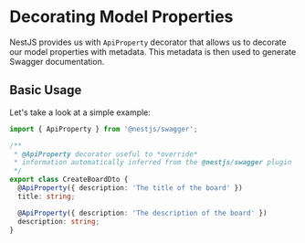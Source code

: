 # Decorating Model Properties

NestJS provides us with `ApiProperty` decorator that allows us to decorate our model properties with metadata. This metadata is then used to generate Swagger documentation.

## Basic Usage

Let's take a look at a simple example:

```typescript
import { ApiProperty } from '@nestjs/swagger';

/**
 * @ApiProperty decorator useful to *override* 
 * information automatically inferred from the @nestjs/swagger plugin
 */
export class CreateBoardDto {
  @ApiProperty({ description: 'The title of the board' })
  title: string;

  @ApiProperty({ description: 'The description of the board' })
  description: string;
}
```
